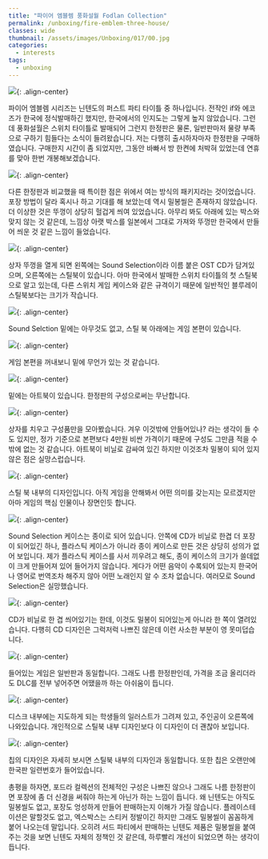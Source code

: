 ```yaml
---
title: "파이어 엠블렘 풍화설월 Fodlan Collection"
permalink: /unboxing/fire-emblem-three-house/
classes: wide
thumbnail: /assets/images/Unboxing/017/00.jpg
categories:
  - interests
tags:
  - unboxing
---
```


![](/assets/images/Unboxing/017/00.jpg){: .align-center}

파이어 엠블렘 시리즈는 닌텐도의 퍼스트 파티 타이틀 중 하나입니다. 전작인 if와 에코즈가 한국에 정식발매하긴 했지만, 한국에서의 인지도는 그렇게 높지 않았습니다. 그런데 풍화설월은 스위치 타이틀로 발매되어 그런지 한정판은 물론, 일반판마저 물량 부족으로 구하기 힘들다는 소식이 들려왔습니다. 저는 다행히 출시하자마자 한정판을 구매하였습니다. 구매한지 시간이 좀 되었지만, 그동안 바빠서 방 한켠에 처박혀 있었는데 연휴를 맞아 한번 개봉해보겠습니다.

![](/assets/images/Unboxing/017/01.jpg){: .align-center}

다른 한정판과 비교했을 때 특이한 점은 위에서 여는 방식의 패키지라는 것이었습니다. 포장 방법이 달라 혹시나 하고 기대를 해 보았는데 역시 밀봉씰은 존재하지 않았습니다. 더 이상한 것은 뚜껑이 상당히 헐겁게 씌여 있었습니다. 아무리 봐도 아래에 있는 박스와 맞지 않는 것 같은데, 느낌상 아랫 박스를 일본에서 그대로 가져와 뚜껑만 한국에서 만들어 씌운 것 같은 느낌이 들었습니다.

![](/assets/images/Unboxing/017/02.jpg){: .align-center}

상자 뚜껑을 열게 되면 왼쪽에는 Sound Selection이라 이름 붙은 OST CD가 담겨있으며, 오른쪽에는 스틸북이 있습니다. 아마 한국에서 발매한 스위치 타이틀의 첫 스틸북으로 알고 있는데, 다른 스위치 게임 케이스와 같은 규격이기 때문에 일반적인 블루레이 스틸북보다는 크기가 작습니다.

![](/assets/images/Unboxing/017/03.jpg){: .align-center}

Sound Selction 밑에는 아무것도 없고, 스틸 북 아래에는 게임 본편이 있습니다.

![](/assets/images/Unboxing/017/04.jpg){: .align-center}

게임 본편을 꺼내보니 밑에 무언가 있는 것 같습니다.

![](/assets/images/Unboxing/017/05.jpg){: .align-center}

밑에는 아트북이 있습니다. 한정판의 구성으로써는 무난합니다.

![](/assets/images/Unboxing/017/06.jpg){: .align-center}

상자를 치우고 구성품만을 모아봤습니다. 겨우 이것밖에 안들어있나? 라는 생각이 들 수도 있지만, 정가 기준으로 본편보다 4만원 비싼 가격이기 때문에 구성도 그만큼 적을 수밖에 없는 것 같습니다. 아트북이 비닐로 감싸여 있긴 하지만 이것조차 밀봉이 되어 있지 않은 점은 실망스럽습니다.

![](/assets/images/Unboxing/017/07.jpg){: .align-center}

스틸 북 내부의 디자인입니다. 아직 게임을 안해봐서 어떤 의미를 갖는지는 모르겠지만 아마 게임의 핵심 인물이나 장면인듯 합니다.

![](/assets/images/Unboxing/017/08.jpg){: .align-center}

Sound Selection 케이스는 종이로 되어 있습니다. 안쪽에 CD가 비닐로 한겹 더 포장이 되어있긴 하나, 플라스틱 케이스가 아니라 종이 케이스로 만든 것은 상당히 성의가 없어 보입니다. 제가 플라스틱 케이스를 사서 끼우려고 해도, 종이 케이스의 크기가 쓸데없이 크게 만들어져 있어 들어가지 않습니다. 게다가 어떤 음악이 수록되어 있는지 한국어나 영어로 번역조차 해주지 않아 어떤 노래인지 알 수 조차 없습니다. 여러모로 Sound Selection은 실망했습니다.

![](/assets/images/Unboxing/017/09.jpg){: .align-center}

CD가 비닐로 한 겹 씌어있기는 한데, 이것도 밀봉이 되어있는게 아니라 한 쪽이 열려있습니다. 다행히 CD 디자인은 그럭저럭 나쁘진 않은데 이런 사소한 부분이 영 못미덥습니다.

![](/assets/images/Unboxing/017/10.jpg){: .align-center}

들어있는 게임은 일반판과 동일합니다. 그래도 나름 한정판인데, 가격을 조금 올리더라도 DLC를 전부 넣어주면 어땠을까 하는 아쉬움이 듭니다.

![](/assets/images/Unboxing/017/11.jpg){: .align-center}

디스크 내부에는 지도하게 되는 학생들의 일러스트가 그려져 있고, 주인공이 오른쪽에 나와있습니다. 개인적으로 스틸북 내부 디자인보다 이 디자인이 더 괜찮아 보입니다.

![](/assets/images/Unboxing/017/12.jpg){: .align-center}

칩의 디자인은 자세히 보시면 스틸북 내부의 디자인과 동일합니다. 또한 칩은 오랜만에 한국판 일련번호가 들어있습니다.

총평을 하자면, 포드라 컬렉션의 전체적인 구성은 나쁘진 않으나 그래도 나름 한정판이면 포장에 좀 더 신경을 써줘야 하는게 아닌가 하는 느낌이 듭니다. 왜 닌텐도는 아직도 밀봉씰도 없고, 포장도 엉성하게 만들어 판매하는지 이해가 가질 않습니다. 플레이스테이션은 말할것도 없고, 엑스박스는 스티커 정발이긴 하지만 그래도 밀봉씰이 꼼꼼하게 붙어 나오는데 말입니다. 오히려 서드 파티에서 판매하는 닌텐도 제품은 밀봉씰을 붙여주는 것을 보면 닌텐도 자체의 정책인 것 같은데, 하루빨리 개선이 되었으면 하는 생각이 듭니다.